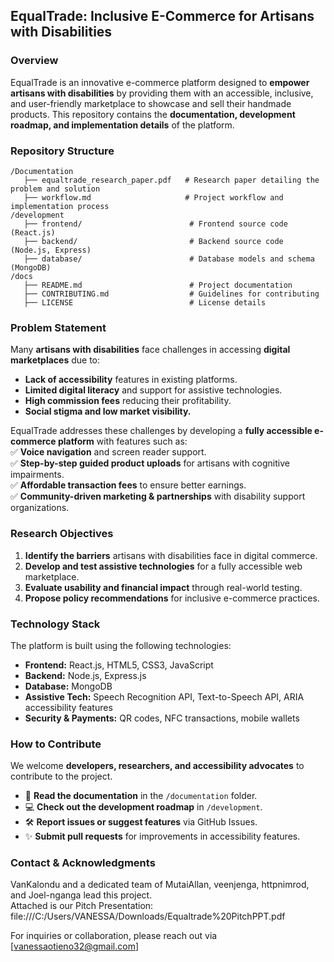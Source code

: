 ## **EqualTrade: Inclusive E-Commerce for Artisans with Disabilities**  

### **Overview**  
EqualTrade is an innovative e-commerce platform designed to **empower artisans with disabilities** by providing them with an accessible, inclusive, and user-friendly marketplace to showcase and sell their handmade products. This repository contains the **documentation, development roadmap, and implementation details** of the platform.  

### **Repository Structure**  
```
/Documentation
   ├── equaltrade_research_paper.pdf   # Research paper detailing the problem and solution
   ├── workflow.md                     # Project workflow and implementation process
/development
   ├── frontend/                        # Frontend source code (React.js)
   ├── backend/                         # Backend source code (Node.js, Express)
   ├── database/                        # Database models and schema (MongoDB)
/docs
   ├── README.md                        # Project documentation
   ├── CONTRIBUTING.md                  # Guidelines for contributing
   ├── LICENSE                          # License details
```

### **Problem Statement**  
Many **artisans with disabilities** face challenges in accessing **digital marketplaces** due to:  
- **Lack of accessibility** features in existing platforms.  
- **Limited digital literacy** and support for assistive technologies.  
- **High commission fees** reducing their profitability.  
- **Social stigma and low market visibility.**  

EqualTrade addresses these challenges by developing a **fully accessible e-commerce platform** with features such as:  
✅ **Voice navigation** and screen reader support.  
✅ **Step-by-step guided product uploads** for artisans with cognitive impairments.  
✅ **Affordable transaction fees** to ensure better earnings.  
✅ **Community-driven marketing & partnerships** with disability support organizations.  

### **Research Objectives**  
1. **Identify the barriers** artisans with disabilities face in digital commerce.  
2. **Develop and test assistive technologies** for a fully accessible web marketplace.  
3. **Evaluate usability and financial impact** through real-world testing.  
4. **Propose policy recommendations** for inclusive e-commerce practices.  

### **Technology Stack**  
The platform is built using the following technologies:  
- **Frontend:** React.js, HTML5, CSS3, JavaScript  
- **Backend:** Node.js, Express.js  
- **Database:** MongoDB  
- **Assistive Tech:** Speech Recognition API, Text-to-Speech API, ARIA accessibility features  
- **Security & Payments:** QR codes, NFC transactions, mobile wallets  

### **How to Contribute**  
We welcome **developers, researchers, and accessibility advocates** to contribute to the project.  
- 📄 **Read the documentation** in the `/documentation` folder.  
- 💻 **Check out the development roadmap** in `/development`.  
- 🛠️ **Report issues or suggest features** via GitHub Issues.  
- ✨ **Submit pull requests** for improvements in accessibility features.
  

### **Contact & Acknowledgments**  
VanKalondu and a dedicated team of MutaiAllan, veenjenga, httpnimrod, and Joel-nganga lead this project.  
Attached is our Pitch Presentation: file:///C:/Users/VANESSA/Downloads/Equaltrade%20PitchPPT.pdf

For inquiries or collaboration, please reach out via [vanessaotieno32@gmail.com]

